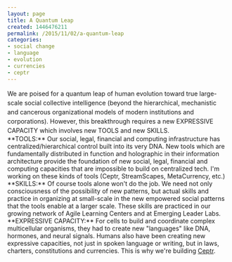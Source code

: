 ```yaml
---
layout: page
title: A Quantum Leap
created: 1446476211
permalink: /2015/11/02/a-quantum-leap
categories:
- social change
- language
- evolution
- currencies
- ceptr
---
```

<div><span style="line-height: 1.5;">We are poised for a quantum leap of human evolution toward true large-scale social collective intelligence (beyond the hierarchical, mechanistic and cancerous organizational models of modern institutions and corporations). However, this breakthrough requires a new EXPRESSIVE CAPACITY which involves new TOOLS and new SKILLS.</span></div><div> </div><div>**TOOLS:** Our social, legal, financial and computing infrastructure has centralized/hierarchical control built into its very DNA. New tools which are fundamentally distributed in function and holographic in their information architecture provide the foundation of new social, legal, financial and computing capacities that are impossible to build on centralized tech. I'm working on these kinds of tools (Ceptr, StreamScapes, MetaCurrency, etc.)</div><div> </div><div>**SKILLS:** Of course tools alone won't do the job. We need not only consciousness of the possibility of new patterns, but actual skills and practice in organizing at small-scale in the new empowered social patterns that the tools enable at a larger scale. These skills are practiced in our growing network of Agile Learning Centers and at Emerging Leader Labs.</div><div> </div><div>**EXPRESSIVE CAPACITY:** For cells to build and coordinate complex multicellular organisms, they had to create new "languages" like DNA, hormones, and neural signals. Humans also have been creating new expressive capacities, not just in spoken language or writing, but in laws, charters, constitutions and currencies.  This is why we're building <a href="http://ceptr.org">Ceptr</a>.</div><div> </div>
